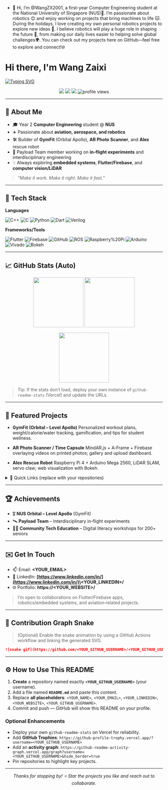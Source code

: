 - 👋 Hi, I’m @WangZX2001, a first-year Computer Engineering student at the National University of Singapore (NUS)🌱.  I’m passionate about robotics 😊 and enjoy working on projects that bring machines to life 🐱. During the holidays, I love creating my own personal robotics projects to explore new ideas 🤙. I believe robotics will play a huge role in shaping the future 🤖, from making our daily lives easier to helping solve global challenges🌍. You can check out my projects here on GitHub—feel free to explore and connect!🌐

<!---
WangZX2001/WangZX2001 is a ✨ special ✨ repository because its `README.md` (this file) appears on your GitHub profile.
You can click the Preview link to take a look at your changes.
--->
# Hi there, I'm Wang Zaixi

[![Typing SVG](https://readme-typing-svg.demolab.com?font=Fira+Code\&weight=600\&size=26\&pause=900\&center=true\&vCenter=true\&width=800\&lines=Welcome+to+my+GitHub!;Computer+Engineering+@+NUS;Aerospace+%26+Robotics+Enthusiast;Flutter+%7C+Firebase+%7C+C%2B%2B+%7C+Verilog;Always+building+%26+learning)](https://git.io/typing-svg)

<p align="center">
  <a href="mailto:wangzaixi01@gmail.com"><img src="https://img.shields.io/badge/Email-Contact-informational?style=for-the-badge&logo=gmail" /></a>
  <a href="https://www.linkedin.com/in/zaixi-wang-77ba7b169/"><img src="https://img.shields.io/badge/LinkedIn-Connect-blue?style=for-the-badge&logo=linkedin" /></a>
  <a href="https://<YOUR_WEBSITE>/"><img src="https://img.shields.io/badge/Website-Portfolio-success?style=for-the-badge&logo=vercel" /></a>
  <img src="https://komarev.com/ghpvc/?username=WangZX2001&style=for-the-badge" alt="profile views"/>
</p>

---

## 🚀 About Me

* 🎓 Year 2 **Computer Engineering** student @ **NUS**
* ✈️ Passionate about **aviation, aerospace, and robotics**
* 🛠️ Builder of **GymFit** (Orbital Apollo), **AR Photo Scanner**, and **Alex** rescue robot
* 🧪 Payload Team member working on **in‑flight experiments** and interdisciplinary engineering
* 💡 Always exploring **embedded systems**, **Flutter/Firebase**, and **computer vision/LiDAR**

> *“Make it work. Make it right. Make it fast.”*

---

## 🧰 Tech Stack

**Languages**

![C++](https://img.shields.io/badge/C%2B%2B-00599C?logo=c%2B%2B\&logoColor=white)
![C](https://img.shields.io/badge/C-283593?logo=c\&logoColor=white)
![Python](https://img.shields.io/badge/Python-3776AB?logo=python\&logoColor=white)
![Dart](https://img.shields.io/badge/Dart-0175C2?logo=dart\&logoColor=white)
![Verilog](https://img.shields.io/badge/Verilog-8A2BE2)

**Frameworks/Tools**

![Flutter](https://img.shields.io/badge/Flutter-02569B?logo=flutter\&logoColor=white)
![Firebase](https://img.shields.io/badge/Firebase-039BE5?logo=firebase\&logoColor=white)
![GitHub](https://img.shields.io/badge/GitHub-181717?logo=github\&logoColor=white)
![ROS](https://img.shields.io/badge/ROS-22314E?logo=ros\&logoColor=white)
![Raspberry%20Pi](https://img.shields.io/badge/Raspberry%20Pi-C51A4A?logo=raspberrypi\&logoColor=white)
![Arduino](https://img.shields.io/badge/Arduino-00979D?logo=arduino\&logoColor=white)
![Vivado](https://img.shields.io/badge/Xilinx%20Vivado-CC0000)
![Bokeh](https://img.shields.io/badge/Bokeh-1F77B4)

---

## 📈 GitHub Stats (Auto)

<p align="center">
  <img height="160" src="https://github-readme-stats.vercel.app/api?username=<YOUR_GITHUB_USERNAME>&show_icons=true&count_private=true&hide_border=true" />
  <img height="160" src="https://github-readme-streak-stats.herokuapp.com?user=<YOUR_GITHUB_USERNAME>&hide_border=true" />
</p>

<p align="center">
  <img height="160" src="https://github-readme-stats.vercel.app/api/top-langs/?username=<YOUR_GITHUB_USERNAME>&layout=compact&hide_border=true" />
</p>

> Tip: If the stats don’t load, deploy your own instance of `github-readme-stats` (Vercel) and update the URLs.

---

## 🧪 Featured Projects

* **GymFit (Orbital – Level Apollo)**
  Personalized workout plans, weight/calorie/water tracking, gamification, and tips for student wellness.

* **AR Photo Scanner / Time Capsule**
  MindAR.js + A‑Frame + Firebase overlaying videos on printed photos; gallery and upload dashboard.

* **Alex Rescue Robot**
  Raspberry Pi 4 + Arduino Mega 2560, LiDAR SLAM, servo claw; web visualization with Bokeh.

<details>
  <summary>📌 Quick Links (replace with your repositories)</summary>

* 🔗 [GymFit Repository](https://github.com/<YOUR_GITHUB_USERNAME>/gymfit)
* 🔗 [AR Photo Scanner](https://github.com/<YOUR_GITHUB_USERNAME>/ar-photo-scanner)
* 🔗 [Alex Robot](https://github.com/<YOUR_GITHUB_USERNAME>/alex-robot)

</details>

---

## 🏆 Achievements

* 🎖️ **NUS Orbital – Level Apollo** (GymFit)
* 🛰️ **Payload Team** – Interdisciplinary in‑flight experiments
* 🧑‍🏫 **Community Tech Education** – Digital literacy workshops for 200+ seniors

---

## ✉️ Get In Touch

* 📫 Email: **\<YOUR\_EMAIL>**
* 💼 LinkedIn: **[https://www.linkedin.com/in/](https://www.linkedin.com/in/)\<YOUR\_LINKEDIN>/**
* 🌐 Portfolio: **https\://\<YOUR\_WEBSITE>/**

> I’m open to collaborations on Flutter/Firebase apps, robotics/embedded systems, and aviation‑related projects.

---

## 🐍 Contribution Graph Snake

> (Optional) Enable the snake animation by using a GitHub Actions workflow and linking the generated SVG.

```md
![snake gif](https://github.com/<YOUR_GITHUB_USERNAME>/<YOUR_GITHUB_USERNAME>/blob/output/github-contribution-grid-snake.svg)
```

---

## ⚙️ How to Use This README

1. **Create** a repository named exactly **`<YOUR_GITHUB_USERNAME>`** (your username).
2. Add a file named **`README.md`** and paste this content.
3. Replace **all placeholders**: `<YOUR_NAME>`, `<YOUR_EMAIL>`, `<YOUR_LINKEDIN>`, `<YOUR_WEBSITE>`, `<YOUR_GITHUB_USERNAME>`.
4. Commit and push — GitHub will show this README on your profile.

### Optional Enhancements

* Deploy your own `github-readme-stats` on Vercel for reliability.
* Add **GitHub Trophies**: `https://github-profile-trophy.vercel.app/?username=<YOUR_GITHUB_USERNAME>`
* Add an **activity graph**: `https://github-readme-activity-graph.vercel.app/graph?username=<YOUR_GITHUB_USERNAME>&hide_border=true`
* Pin repositories to highlight key projects.

---

<p align="center">
  <i>Thanks for stopping by! ⭐ Star the projects you like and reach out to collaborate.</i>
</p>
